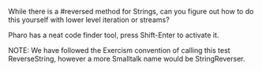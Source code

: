 While there is a #reversed method for Strings, can you figure out how to do this yourself with lower level iteration or streams? Pharo has a neat code finder tool, press Shift-Enter  to activate it.NOTE: We have followed the Exercism convention of calling this test ReverseString, however a more Smalltalk name would be StringReverser.